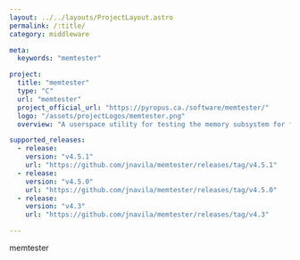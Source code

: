 ```yaml
---
layout: ../../layouts/ProjectLayout.astro
permalink: /:title/
category: middleware

meta:
  keywords: "memtester"

project:
  title: "memtester"
  type: "C"
  url: "memtester"
  project_official_url: "https://pyropus.ca./software/memtester/"
  logo: "/assets/projectLogos/memtester.png"
  overview: "A userspace utility for testing the memory subsystem for faults. It's portable and should compile and work on any 32- or 64-bit Unix-like system. (Yes, even weird, proprietary Unices, and even Mac OS X.) For hardware developers, memtester can be told to test memory starting at a particular physical address as of memtester version 4.1.0."

supported_releases:
  - release:
    version: "v4.5.1"
    url: "https://github.com/jnavila/memtester/releases/tag/v4.5.1"
  - release:
    version: "v4.5.0"
    url: "https://github.com/jnavila/memtester/releases/tag/v4.5.0"
  - release:
    version: "v4.3"
    url: "https://github.com/jnavila/memtester/releases/tag/v4.3"

---
```


<p>memtester</p>
